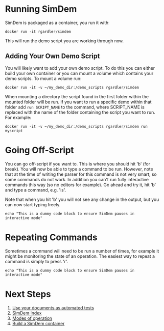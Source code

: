 # Running SimDem

SimDem is packaged as a container, you run it with:

`docker run -it rgardler/simdem`

This will run the demo script you are working through now.

## Adding Your Own Demo Script

You will likely want to add your own demo script. To do this you can
either build your own container or you can mount a volume which
contains your demo scripts. To mount a volume run:

`docker run -it -v ~/my_demo_dir:/demo_scripts rgardler/simdem`

When mounting a directory the script found in the first folder within
the mounted folder will be run. If you want to run a specific demo
within that folder add `run SCRIPT_NAME` to the command, where
SCRIPT_NAME is replaced with the name of the folder containing the
script you want to run. For example:

`docker run -it -v ~/my_demo_dir:/demo_scripts rgardler/simdem run myscript`

# Going Off-Script

You can go off-script if you want to. This is where you should hit 'b'
(for break). You will now be able to type a command to be
run. However, note that at the time of writing the parser for this
command is not very smart, so some commands do not work. In addition
you can't run fully interactive commands this way (so no editors for
example). Go ahead and try it, hit 'b' and type a command, e.g. 'ls'.

Note that when you hit 'b' you will not see any change in the output,
but you can now start typing freely.

```
echo "This is a dummy code block to ensure SimDem pauses in interactive mode"
```

# Repeating Commands

Sometimes a command will need to be run a number of times, for example
it might be monitoring the state of an operation. The easiest way to
repeat a command is simply to press 'r'.

```
echo "This is a dummy code block to ensure SimDem pauses in interactive mode"
```

# Next Steps

  1. [Use your documents as automated tests](../test/README.md)
  2. [SimDem Index](../README.md)
  3. [Modes of operation](../modes/README.md)
  4. [Build a SimDem container](../building/README.md)
